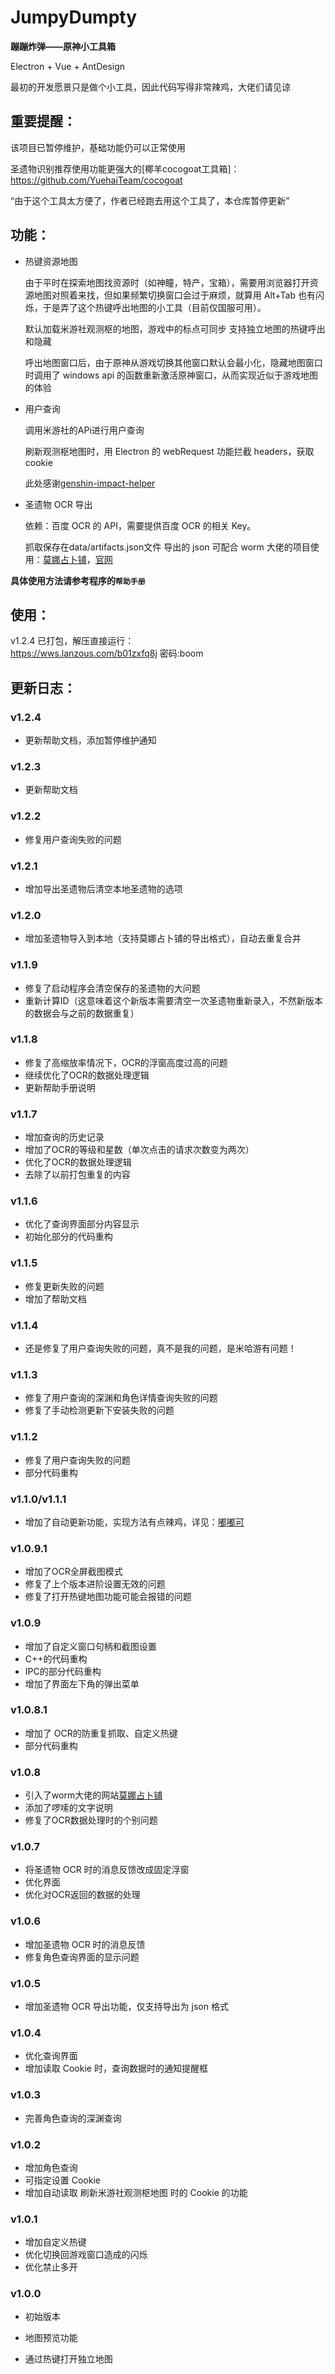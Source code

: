 # JumpyDumpty

**蹦蹦炸弹——原神小工具箱**

Electron + Vue + AntDesign


最初的开发愿景只是做个小工具，因此代码写得非常辣鸡，大佬们请见谅

## 重要提醒：

该项目已暂停维护，基础功能仍可以正常使用

圣遗物识别推荐使用功能更强大的[椰羊cocogoat工具箱]：https://github.com/YuehaiTeam/cocogoat

“由于这个工具太方便了，作者已经跑去用这个工具了，本仓库暂停更新”


## 功能：

* 热键资源地图

  由于平时在探索地图找资源时（如神瞳，特产，宝箱），需要用浏览器打开资源地图对照着来找，但如果频繁切换窗口会过于麻烦，就算用 Alt+Tab 也有闪烁，于是弄了这个热键呼出地图的小工具（目前仅国服可用）。

  默认加载米游社观测枢的地图，游戏中的标点可同步
  支持独立地图的热键呼出和隐藏

  呼出地图窗口后，由于原神从游戏切换其他窗口默认会最小化，隐藏地图窗口时调用了 windows api 的函数重新激活原神窗口，从而实现近似于游戏地图的体验

* 用户查询
  
  调用米游社的APi进行用户查询

  刷新观测枢地图时，用 Electron 的 webRequest 功能拦截 headers，获取 cookie

  此处感谢[genshin-impact-helper](https://github.com/y1ndan/genshin-impact-helper)

* 圣遗物 OCR 导出

  依赖：百度 OCR 的 API，需要提供百度 OCR 的相关 Key。 

  抓取保存在data/artifacts.json文件 导出的 json 可配合 worm 大佬的项目使用：[莫娜占卜铺](https://github.com/wormtql/genshin_artifact)，[官网](http://www.genshin.art/)

**具体使用方法请参考程序的```帮助手册```**

## 使用：

v1.2.4 已打包，解压直接运行：  
https://wws.lanzous.com/b01zxfq8j
密码:boom

## 更新日志：

### v1.2.4

-  更新帮助文档，添加暂停维护通知
  
### v1.2.3

-  更新帮助文档

### v1.2.2

-  修复用户查询失败的问题

### v1.2.1

-  增加导出圣遗物后清空本地圣遗物的选项

### v1.2.0

-  增加圣遗物导入到本地（支持莫娜占卜铺的导出格式），自动去重复合并

### v1.1.9

- 修复了启动程序会清空保存的圣遗物的大问题
- 重新计算ID（这意味着这个新版本需要清空一次圣遗物重新录入，不然新版本的数据会与之前的数据重复）

### v1.1.8

- 修复了高缩放率情况下，OCR的浮窗高度过高的问题
- 继续优化了OCR的数据处理逻辑
- 更新帮助手册说明
  
### v1.1.7

- 增加查询的历史记录
- 增加了OCR的等级和星数（单次点击的请求次数变为两次）
- 优化了OCR的数据处理逻辑
- 去除了以前打包重复的内容
  

### v1.1.6

- 优化了查询界面部分内容显示
- 初始化部分的代码重构
  
### v1.1.5

- 修复更新失败的问题
- 增加了帮助文档

### v1.1.4

- 还是修复了用户查询失败的问题，真不是我的问题，是米哈游有问题！

### v1.1.3

- 修复了用户查询的深渊和角色详情查询失败的问题
- 修复了手动检测更新下安装失败的问题
  
### v1.1.2

- 修复了用户查询失败的问题
- 部分代码重构
  
### v1.1.0/v1.1.1

- 增加了自动更新功能，实现方法有点辣鸡，详见：[嘟嘟可](https://github.com/ChanIok/Dodoco/)
  
### v1.0.9.1

- 增加了OCR全屏截图模式
- 修复了上个版本进阶设置无效的问题
- 修复了打开热键地图功能可能会报错的问题

### v1.0.9

- 增加了自定义窗口句柄和截图设置
- C++的代码重构
- IPC的部分代码重构
- 增加了界面左下角的弹出菜单


### v1.0.8.1

- 增加了 OCR的防重复抓取、自定义热键
- 部分代码重构
  
### v1.0.8

- 引入了worm大佬的网站[莫娜占卜铺](https://github.com/wormtql/genshin_artifact)
- 添加了啰嗦的文字说明
- 修复了OCR数据处理时的个别问题
  
### v1.0.7

- 将圣遗物 OCR 时的消息反馈改成固定浮窗
- 优化界面
- 优化对OCR返回的数据的处理
  

### v1.0.6

- 增加圣遗物 OCR 时的消息反馈
- 修复角色查询界面的显示问题
  
### v1.0.5

- 增加圣遗物 OCR 导出功能，仅支持导出为 json 格式

### v1.0.4

- 优化查询界面
- 增加读取 Cookie 时，查询数据时的通知提醒框

### v1.0.3

- 完善角色查询的深渊查询

### v1.0.2

- 增加角色查询
- 可指定设置 Cookie
- 增加自动读取 刷新米游社观测枢地图 时的 Cookie 的功能

### v1.0.1

- 增加自定义热键
- 优化切换回游戏窗口造成的闪烁
- 优化禁止多开

### v1.0.0

- 初始版本

- 地图预览功能
- 通过热键打开独立地图
